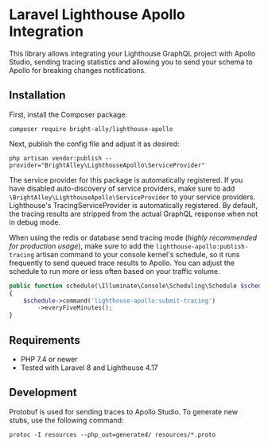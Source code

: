 # Laravel Lighthouse Apollo Integration

This library allows integrating your Lighthouse GraphQL project with Apollo Studio,
sending tracing statistics and allowing you to send your schema to Apollo for 
breaking changes notifications.

## Installation

First, install the Composer package:

`composer require bright-ally/lighthouse-apollo`

Next, publish the config file and adjust it as desired:

`php artisan vendor:publish --provider="BrightAlley\LighthouseApollo\ServiceProvider"`

The service provider for this package is automatically registered. If you have disabled
auto-discovery of service providers, make sure to add `\BrightAlley\LighthouseApollo\ServiceProvider`
to your service providers. Lighthouse's TracingServiceProvider is automatically registered.
By default, the tracing results are stripped from the actual GraphQL response when not
in debug mode.

When using the redis or database send tracing mode (*highly recommended for production
usage*), make sure to add the `lighthouse-apollo:publish-tracing` artisan command to your
console kernel's schedule, so it runs frequently to send queued trace results to Apollo.
You can adjust the schedule to run more or less often based on your traffic volume.

```php
public function schedule(\Illuminate\Console\Scheduling\Schedule $schedule)
{
    $schedule->command('lighthouse-apollo:submit-tracing')
        ->everyFiveMinutes();
}
```

## Requirements

- PHP 7.4 or newer
- Tested with Laravel 8 and Lighthouse 4.17

## Development

Protobuf is used for sending traces to Apollo Studio. To generate new stubs, use the 
following command:

`protoc -I resources --php_out=generated/ resources/*.proto`
